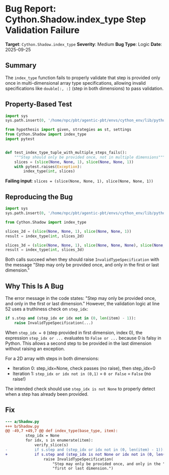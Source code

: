 # Bug Report: Cython.Shadow.index_type Step Validation Failure

**Target**: `Cython.Shadow.index_type`
**Severity**: Medium
**Bug Type**: Logic
**Date**: 2025-09-25

## Summary

The `index_type` function fails to properly validate that step is provided only once in multi-dimensional array type specifications, allowing invalid specifications like `double[:, :]` (step in both dimensions) to pass validation.

## Property-Based Test

```python
import sys
sys.path.insert(0, '/home/npc/pbt/agentic-pbt/envs/cython_env/lib/python3.13/site-packages')

from hypothesis import given, strategies as st, settings
from Cython.Shadow import index_type
import pytest


def test_index_type_tuple_with_multiple_steps_fails():
    """Step should only be provided once, not in multiple dimensions"""
    slices = (slice(None, None, 1), slice(None, None, 1))
    with pytest.raises(Exception):
        index_type(int, slices)
```

**Failing input**: `slices = (slice(None, None, 1), slice(None, None, 1))`

## Reproducing the Bug

```python
import sys
sys.path.insert(0, '/home/npc/pbt/agentic-pbt/envs/cython_env/lib/python3.13/site-packages')

from Cython.Shadow import index_type

slices_2d = (slice(None, None, 1), slice(None, None, 1))
result = index_type(int, slices_2d)

slices_3d = (slice(None, None, 1), slice(None, None, None), slice(None, None, 1))
result = index_type(int, slices_3d)
```

Both calls succeed when they should raise `InvalidTypeSpecification` with the message "Step may only be provided once, and only in the first or last dimension."

## Why This Is A Bug

The error message in the code states: "Step may only be provided once, and only in the first or last dimension." However, the validation logic at line 52 uses a truthiness check on `step_idx`:

```python
if s.step and (step_idx or idx not in (0, len(item) - 1)):
    raise InvalidTypeSpecification(...)
```

When `step_idx = 0` (step provided in first dimension, index 0), the expression `step_idx or ...` evaluates to `False or ...` because 0 is falsy in Python. This allows a second step to be provided in the last dimension without raising an exception.

For a 2D array with steps in both dimensions:
- Iteration 0: step_idx=None, check passes (no raise), then step_idx=0
- Iteration 1: `step_idx or idx not in (0,1)` = `0 or False` = `False` (no raise!)

The intended check should use `step_idx is not None` to properly detect when a step has already been provided.

## Fix

```diff
--- a/Shadow.py
+++ b/Shadow.py
@@ -49,7 +49,7 @@ def index_type(base_type, item):
         step_idx = None
         for idx, s in enumerate(item):
             verify_slice(s)
-            if s.step and (step_idx or idx not in (0, len(item) - 1)):
+            if s.step and (step_idx is not None or idx not in (0, len(item) - 1)):
                 raise InvalidTypeSpecification(
                     "Step may only be provided once, and only in the "
                     "first or last dimension.")
```